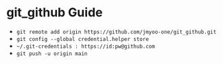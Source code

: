 # git_github Guide
  - `git remote add origin https://github.com/jmyoo-one/git_github.git`
  - `git config --global credential.helper store`
  - `~/.git-credentials : https://id:pw@github.com`
  - `git push -u origin main`
